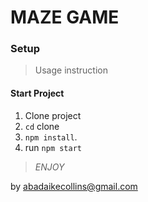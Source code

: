 # MAZE GAME

### Setup

> Usage instruction

#### Start Project

1. Clone project
2. `cd` clone
3. `npm install`.
4. run `npm start`

> *ENJOY*
 
by abadaikecollins@gmail.com